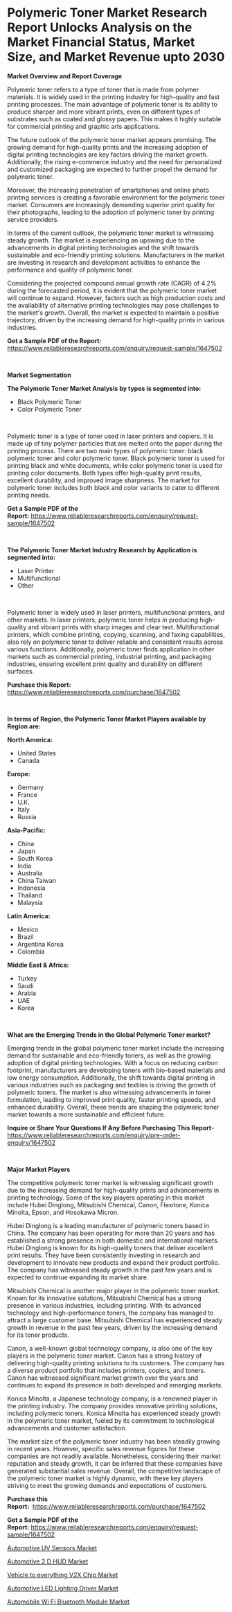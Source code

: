 <p><h1>Polymeric Toner Market Research Report Unlocks Analysis on the Market Financial Status, Market Size, and Market Revenue upto 2030</h1></p><p><strong>Market Overview and Report Coverage</strong></p>
<p><p>Polymeric toner refers to a type of toner that is made from polymer materials. It is widely used in the printing industry for high-quality and fast printing processes. The main advantage of polymeric toner is its ability to produce sharper and more vibrant prints, even on different types of substrates such as coated and glossy papers. This makes it highly suitable for commercial printing and graphic arts applications.</p><p>The future outlook of the polymeric toner market appears promising. The growing demand for high-quality prints and the increasing adoption of digital printing technologies are key factors driving the market growth. Additionally, the rising e-commerce industry and the need for personalized and customized packaging are expected to further propel the demand for polymeric toner.</p><p>Moreover, the increasing penetration of smartphones and online photo printing services is creating a favorable environment for the polymeric toner market. Consumers are increasingly demanding superior print quality for their photographs, leading to the adoption of polymeric toner by printing service providers.</p><p>In terms of the current outlook, the polymeric toner market is witnessing steady growth. The market is experiencing an upswing due to the advancements in digital printing technologies and the shift towards sustainable and eco-friendly printing solutions. Manufacturers in the market are investing in research and development activities to enhance the performance and quality of polymeric toner.</p><p>Considering the projected compound annual growth rate (CAGR) of 4.2% during the forecasted period, it is evident that the polymeric toner market will continue to expand. However, factors such as high production costs and the availability of alternative printing technologies may pose challenges to the market's growth. Overall, the market is expected to maintain a positive trajectory, driven by the increasing demand for high-quality prints in various industries.</p></p>
<p><strong>Get a Sample PDF of the Report:</strong> <a href="https://www.reliableresearchreports.com/enquiry/request-sample/1647502">https://www.reliableresearchreports.com/enquiry/request-sample/1647502</a></p>
<p>&nbsp;</p>
<p><strong>Market Segmentation</strong></p>
<p><strong>The Polymeric Toner Market Analysis by types is segmented into:</strong></p>
<p><ul><li>Black Polymeric Toner</li><li>Color Polymeric Toner</li></ul></p>
<p>&nbsp;</p>
<p><p>Polymeric toner is a type of toner used in laser printers and copiers. It is made up of tiny polymer particles that are melted onto the paper during the printing process. There are two main types of polymeric toner: black polymeric toner and color polymeric toner. Black polymeric toner is used for printing black and white documents, while color polymeric toner is used for printing color documents. Both types offer high-quality print results, excellent durability, and improved image sharpness. The market for polymeric toner includes both black and color variants to cater to different printing needs.</p></p>
<p><strong>Get a Sample PDF of the Report:</strong>&nbsp;<a href="https://www.reliableresearchreports.com/enquiry/request-sample/1647502">https://www.reliableresearchreports.com/enquiry/request-sample/1647502</a></p>
<p>&nbsp;</p>
<p><strong>The Polymeric Toner Market Industry Research by Application is segmented into:</strong></p>
<p><ul><li>Laser Printer</li><li>Multifunctional</li><li>Other</li></ul></p>
<p>&nbsp;</p>
<p><p>Polymeric toner is widely used in laser printers, multifunctional printers, and other markets. In laser printers, polymeric toner helps in producing high-quality and vibrant prints with sharp images and clear text. Multifunctional printers, which combine printing, copying, scanning, and faxing capabilities, also rely on polymeric toner to deliver reliable and consistent results across various functions. Additionally, polymeric toner finds application in other markets such as commercial printing, industrial printing, and packaging industries, ensuring excellent print quality and durability on different surfaces.</p></p>
<p><strong>Purchase this Report:</strong>&nbsp; <a href="https://www.reliableresearchreports.com/purchase/1647502">https://www.reliableresearchreports.com/purchase/1647502</a></p>
<p>&nbsp;</p>
<p><strong>In terms of Region, the Polymeric Toner Market Players available by Region are:</strong></p>
<p>
    <p> <strong> North America: </strong>
        <ul>
            <li>United States</li>
            <li>Canada</li>
        </ul>
        </p> 
    <p> <strong> Europe: </strong>
        <ul>
            <li>Germany</li>
            <li>France</li>
            <li>U.K.</li>
            <li>Italy</li>
            <li>Russia</li>
        </ul>
        </p> 
    <p> <strong> Asia-Pacific: </strong>
        <ul>
            <li>China</li>
            <li>Japan</li>
            <li>South Korea</li>
            <li>India</li>
            <li>Australia</li>
            <li>China Taiwan</li>
            <li>Indonesia</li>
            <li>Thailand</li>
            <li>Malaysia</li>
        </ul>
        </p> 
    <p> <strong> Latin America: </strong>
        <ul>
            <li>Mexico</li>
            <li>Brazil</li>
            <li>Argentina Korea</li>
            <li>Colombia</li>
        </ul>
        </p> 
    <p> <strong> Middle East & Africa: </strong>
        <ul>
            <li>Turkey</li>
            <li>Saudi</li>
            <li>Arabia</li>
            <li>UAE</li>
            <li>Korea</li>
        </ul>
    </p>
    </p>
<p>&nbsp;</p>
<p><strong>What are the Emerging Trends in the Global Polymeric Toner market?</strong></p>
<p><p>Emerging trends in the global polymeric toner market include the increasing demand for sustainable and eco-friendly toners, as well as the growing adoption of digital printing technologies. With a focus on reducing carbon footprint, manufacturers are developing toners with bio-based materials and low energy consumption. Additionally, the shift towards digital printing in various industries such as packaging and textiles is driving the growth of polymeric toners. The market is also witnessing advancements in toner formulation, leading to improved print quality, faster printing speeds, and enhanced durability. Overall, these trends are shaping the polymeric toner market towards a more sustainable and efficient future.</p></p>
<p><strong>Inquire or Share Your Questions If Any Before Purchasing This Report</strong>- <a href="https://www.reliableresearchreports.com/enquiry/pre-order-enquiry/1647502">https://www.reliableresearchreports.com/enquiry/pre-order-enquiry/1647502</a></p>
<p>&nbsp;</p>
<p><strong>Major Market Players</strong></p>
<p><p>The competitive polymeric toner market is witnessing significant growth due to the increasing demand for high-quality prints and advancements in printing technology. Some of the key players operating in this market include Hubei Dinglong, Mitsubishi Chemical, Canon, Flexitone, Konica Minolta, Epson, and Hosokawa Micron.</p><p>Hubei Dinglong is a leading manufacturer of polymeric toners based in China. The company has been operating for more than 20 years and has established a strong presence in both domestic and international markets. Hubei Dinglong is known for its high-quality toners that deliver excellent print results. They have been consistently investing in research and development to innovate new products and expand their product portfolio. The company has witnessed steady growth in the past few years and is expected to continue expanding its market share.</p><p>Mitsubishi Chemical is another major player in the polymeric toner market. Known for its innovative solutions, Mitsubishi Chemical has a strong presence in various industries, including printing. With its advanced technology and high-performance toners, the company has managed to attract a large customer base. Mitsubishi Chemical has experienced steady growth in revenue in the past few years, driven by the increasing demand for its toner products.</p><p>Canon, a well-known global technology company, is also one of the key players in the polymeric toner market. Canon has a strong history of delivering high-quality printing solutions to its customers. The company has a diverse product portfolio that includes printers, copiers, and toners. Canon has witnessed significant market growth over the years and continues to expand its presence in both developed and emerging markets.</p><p>Konica Minolta, a Japanese technology company, is a renowned player in the printing industry. The company provides innovative printing solutions, including polymeric toners. Konica Minolta has experienced steady growth in the polymeric toner market, fueled by its commitment to technological advancements and customer satisfaction.</p><p>The market size of the polymeric toner industry has been steadily growing in recent years. However, specific sales revenue figures for these companies are not readily available. Nonetheless, considering their market reputation and steady growth, it can be inferred that these companies have generated substantial sales revenue. Overall, the competitive landscape of the polymeric toner market is highly dynamic, with these key players striving to meet the growing demands and expectations of customers.</p></p>
<p><strong>Purchase this Report:</strong>&nbsp;&nbsp;<a href="https://www.reliableresearchreports.com/purchase/1647502">https://www.reliableresearchreports.com/purchase/1647502</a></p>
<p></p>
<p><strong>Get a Sample PDF of the Report:</strong>&nbsp;<a href="https://www.reliableresearchreports.com/enquiry/request-sample/1647502">https://www.reliableresearchreports.com/enquiry/request-sample/1647502</a></p>
<p><p><a href="https://medium.com/@caleighhane2777/automotive-uv-sensors-market-research-report-its-history-and-forecast-2023-to-2030-53fa6521924e">Automotive UV Sensors Market</a></p><p><a href="https://medium.com/@entelabrahimi1961/automotive-2-d-hud-market-size-cagr-trends-2024-2030-1797ec8422a9">Automotive 2 D HUD Market</a></p><p><a href="https://medium.com/@deannakling2927/vehicle-to-everything-v2x-chip-market-trends-and-market-analysis-forecasted-for-period-2023-2030-d09cab4bb481">Vehicle to everything V2X Chip Market</a></p><p><a href="https://medium.com/@dioncollins8227/automotive-led-lighting-driver-market-competitive-analysis-market-trends-and-forecast-to-2030-53ceaaec96c2">Automotive LED Lighting Driver Market</a></p><p><a href="https://medium.com/@minnieebert2827/automobile-wi-fi-bluetooth-module-market-focuses-on-market-share-size-and-projected-forecast-till-b1c2761e4a7e">Automobile Wi Fi Bluetooth Module Market</a></p></p>